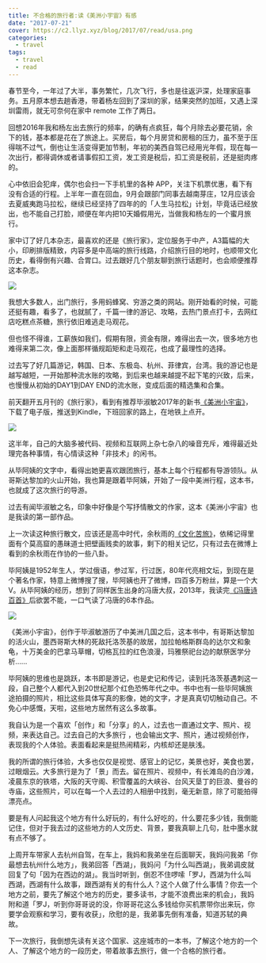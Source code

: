 ```yaml
---
title: 不合格的旅行者:读《美洲小宇宙》有感
date: "2017-07-21"
cover: https://c2.llyz.xyz/blog/2017/07/read/usa.png
categories:
  - travel
tags:
  - travel
  - read
---
```


春节至今，一年过了大半，事务繁忙，几次飞行，多也是往返沪深，处理家庭事务。五月原本想去趟香港，带着杨左回到了深圳的家，结果突然的加班，又遇上深圳雷雨，就无可奈何在家中 remote 工作了两日。

回想2016年我和杨左出去旅行的频率，的确有点疯狂，每个月除去必要花销，余下的钱，基本都是花在了旅途上。买房后，每个月房贷和房租的压力，虽不至于压得喘不过气，倒也让生活变得更加节制，年初的美西自驾已经用光年假，现在每一次出行，都得调休或者请事假扣工资，发工资是税后，扣工资是税前，还是挺肉疼的。

心中依旧会犯痒，偶尔也会扫一下手机里的各种 APP，关注下机票优惠，看下有没有合适的行程。上半年一直在回血，9月会跟部门同事去越南芽庄，12月应该会去夏威夷跑马拉松，继续已经坚持了四年的的「人生马拉松」计划，毕竟话已经放出，也不能自己打脸，顺便在年内把10天婚假用光，当做我和杨左的一个蜜月旅行。

家中订了好几本杂志，最喜欢的还是《旅行家》，定位服务于中产，A3篇幅的大小，印刷排版精致，内容多是中高端的旅行线路，介绍旅行目的地时，也顺带文化历史，看得倒有兴趣、合胃口。过去跟好几个朋友聊到旅行话题时，也会顺便推荐这本杂志。

![](https://c2.llyz.xyz/blog/2017/07/read/read2.jpg)

我想大多数人，出门旅行，多用蚂蜂窝、穷游之类的网站。刚开始看的时候，可能还挺有趣，看多了，也就腻了，千篇一律的游记、攻略，去热门景点打卡，去网红店吃糕点茶糖，旅行依旧难逃走马观花。

但也怪不得谁，工薪族如我们，假期有限，资金有限，难得出去一次，很多地方也难得来第二次，像上面那样循规蹈矩和走马观花，也成了最理性的选择。

过去写了好几篇游记，韩国、日本、东极岛、杭州、菲律宾，台湾。我的游记也是越写越短，一开始那种流水账的攻略，到后来也越来越提不起下笔的兴致，后来，也慢慢从初始的DAY1到DAY END的流水账，变成后面的精选集和合集。

前天翻开五月刊的《旅行家》，看到有推荐毕淑敏2017年的新书[《美洲小宇宙》](https://book.douban.com/subject/26948175/)，下载了电子版，推送到Kindle，下班回家的路上，在地铁上点开。

![](https://c2.llyz.xyz/blog/2017/07/read/usa.png)

这半年，自己的大脑多被代码、视频和互联网上杂七杂八的噪音充斥，难得最近处理完各种事情，有心情读这种「非技术」的闲书。

从毕阿姨的文字中，看得出她更喜欢跟团旅行，基本上每个行程都有导游领队。从哥斯达黎加的火山开始，我也算是跟着毕阿姨，开始了一段中美洲行程，这本书，也就成了这次旅行的导游。

过去有闻毕淑敏之名，印象中好像是个写抒情散文的作家，这本《美洲小宇宙》也是我读的第一部作品。

上一次读这种旅行散文，应该还是高中时代，余秋雨的[《文化苦旅》](https://book.douban.com/subject/1050339/)，依稀记得里面有个莫高窟的愚昧道士把壁画贱卖的故事，剩下的相关记忆，只有过去在微博上看到的余秋雨在作协的一些八卦。

毕阿姨是1952年生人，学过俄语，参过军，行过医，80年代亮相文坛，到现在是个著名作家，特意上微博搜了搜，毕阿姨也开了微博，四百多万粉丝，算是一个大V。从毕阿姨的经历，想到了同样医生出身的冯唐大叔，2013年，我读完[《冯唐诗百首》](https://book.douban.com/subject/7056912/)后欲罢不能，一口气读了冯唐的6本作品。

![](https://c2.llyz.xyz/wp-image/2013/08/kindle-read-1024x682.jpg)

《美洲小宇宙》，创作于毕淑敏游历了中美洲几国之后，这本书中，有哥斯达黎加的活火山，墨西哥斯大林的死敌托洛茨基的故居，加拉帕格斯群岛的达尔文和象龟，十万美金的巴拿马草帽，切格瓦拉的红色浪漫，玛雅祭祀台边的献祭医学分析……

毕阿姨的思维也是跳跃，本书即是游记，也是史记和传记，读到托洛茨基遇刺这一段，自己整个人都代入到20世纪那个红色恐怖年代之中。书中也有一些毕阿姨旅途拍摄的照片，相比这些具体写真的影像，她的文字，才是真真切切触动自己。不免心中感慨，天啦，这些地方居然有这么多故事。

我自认为是一个喜欢「创作」和「分享」的人，过去也一直通过文字、照片、视频，来表达自己。过去自己的大多旅行 ，也会输出文字、照片，通过视频创作，表现我的个人体验。表面看起来是挺热闹精彩，内核却还是肤浅。

我的所谓的旅行体验，大多也仅仅是视觉、感官上的记忆，美景也好，美食也罢，过眼烟云。大多旅行是为了「景」而去。留在照片、视频中，有长滩岛的白沙滩，凌晨东京的铁塔，大阪的天守阁、积雪覆盖的大峡谷、台风天垦丁的巨浪、曼谷的寺庙，这些照片，可以在每一个人去过的人相册中找到，毫无新意，除了可能拍得漂亮点。

要是有人问起我这个地方有什么好玩的，有什么好吃的，什么要花多少钱，我倒能记住，但对于我去过的这些地方的人文历史、背景，要我真聊上几句，肚中墨水就有点不够了。

上周开车带家人去杭州自驾，在车上，我妈和我弟坐在后面聊天，我妈问我弟「你最想去杭州什么地方」，我弟回答「西湖」，我妈问「为什么叫西湖」，我弟调皮就回复了句「因为在西边的湖」。我当时听到，倒忍不住啰嗦「罗J，西湖为什么叫西湖，西湖有什么故事，跟西湖有关的有什么人？这个人做了什么事情？你去一个地方之前，要先了解这个地方的历史，要多读书，才能不浪费出来的机会」，我妈附和道「罗J，听到你哥哥说的没，你哥哥花这么多钱给你买机票带你出来玩，你要学会观察和学习，要有收获」，欣慰的是，我弟事先倒有准备，知道苏轼的典故。

下一次旅行，我倒想先读有关这个国家、这座城市的一本书，了解这个地方的一个人、了解这个地方的一段历史，带着故事去旅行，做一个合格的旅行者。
